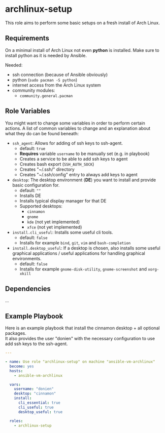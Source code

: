 archlinux-setup
=========

This role aims to perform some basic setups on a fresh install of Arch Linux.  

Requirements
------------

On a minimal install of Arch Linux not even **python** is installed. Make sure to install python as it is needed by Ansible.

Needed:

- ssh connection (because of Ansible obviously)
- python (`sudo pacman -S python`)
- internet access from the Arch Linux system
- community modules:
  - `community.general.pacman`

Role Variables
--------------

You might want to change some variables in order to perform certain actions. A list of common variables to change and an explanation about what they do can be found beneath:

- `ssh_agent`: Allows for adding of ssh keys to ssh-agent.
  - default: `true`
  - **Requires** variable `username` to be manually set (e.g. in playbook)
  - Creates a service to be able to add ssh keys to agent
  - Creates bash export (`SSH_AUTH_SOCK`)
  - Creates "~/.ssh/" directory
  - Creates "~/.ssh/config" entry to always add keys to agent
- `desktop`: The desktop environment (**DE**) you want to install and provide basic configuration for.
  - default: `""`
  - Installs DE
  - Installs typical display manager for that DE
  - Supported desktops:
    - `cinnamon`
    - `gnome`
    - `kde` (not yet implemented)
    - `xfce` (not yet implemented)
- `install.cli_useful`: Installs some useful cli tools.
  - default: `false`
  - Installs for example `bind`, `git`, `vim` and `bash-completion`
- `install.desktop_useful`: If a desktop is chosen, also installs some useful graphical applications / useful applications for handling graphical environments.
  - default: `false`
  - Installs for example `gnome-disk-utility`, `gnome-screenshot` and `xorg-xkill`

Dependencies
------------

...

Example Playbook
----------------

Here is an example playbook that install the cinnamon desktop + all optional packages.  
It also provides the user "donien" with the necessary configuration to use add ssh keys to the ssh-agent.  

```yml
---

- name: Use role "archlinux-setup" on machine "ansible-vm-archlinux"
  become: yes
  hosts:
    - ansible-vm-archlinux

  vars:
    username: "donien"
    desktop: "cinnamon"
    install:
      cli_essential: true
      cli_useful: true
      desktop_useful: true

  roles:
    - archlinux-setup

```
